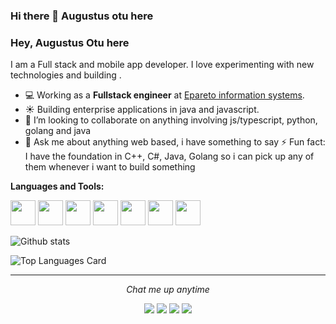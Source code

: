### Hi there 👋 Augustus otu here

### Hey, Augustus Otu here
I am a Full stack and mobile app developer. I love experimenting with new technologies and building .

- 💻 Working as a **Fullstack engineer** at [Epareto information systems](https://www.crestdatasys.com/a).
- ☀️ Building enterprise applications in java and javascript.
- 👯 I’m looking to collaborate on anything involving js/typescript, python, golang and java
- 💬 Ask me about anything web based, i have something to say
⚡ Fun fact: I have the foundation in C++, C#, Java, Golang so i can pick up any of them whenever i want to build something

**Languages and Tools:**  

<code><img height="40" src="https://raw.githubusercontent.com/shinokada/shinokada/master/assets/jupyter-notebook.png"></code>
<code><img height="40" src="https://raw.githubusercontent.com/shinokada/shinokada/master/assets/python.png"></code>
<code><img height="40" src="https://raw.githubusercontent.com/shinokada/shinokada/master/assets/rust.png"></code>
<code><img height="40" src="https://raw.githubusercontent.com/shinokada/shinokada/master/assets/javascript.png"></code>
<code><img height="40" src="https://raw.githubusercontent.com/shinokada/shinokada/master/assets/php.png"></code>
<code><img height="40" src="https://raw.githubusercontent.com/shinokada/shinokada/master/assets/visual-studio-code.png"></code>
<code><img height="40" src="https://raw.githubusercontent.com/shinokada/shinokada/master/assets/vim.png"></code> 


![Github stats](https://github-readme-stats.vercel.app/api?username=augani&theme=highcontrast&show_icons=true&count_private=true)

![Top Languages Card](https://github-readme-stats.vercel.app/api/top-langs/?username=augani&layout=compact)

<hr>
<p align="center">
  <i>Chat me up anytime</i>
<p align="center">
    <a href="https://twitter.com/augustusotu" alt="Twitter"><img src="https://github.com/imdhruv99/augani/blob/master/readme/twitter (1).png"></a>
    <a href="https://www.linkedin.com/in/augustusotu/" alt="Linkedin"><img src="https://github.com/augani/readme/blob/master/readme/linkedin (1).png"></a>
    <a href="https://www.instagram.com/iamaugustusotu" alt="Instagram"><img src="https://github.com/augani/imdhruv99/blob/master/readme/insta1.png"></a>
    <a href="https://www.facebook.com/augustusotu/" alt="Facebook"><img src="https://github.com/augani/imdhruv99/blob/master/readme/facebook (1).png"></a>
</p>
  
</p>
<!--
**Augani/Augani** is a ✨ _special_ ✨ repository because its `README.md` (this file) appears on your GitHub profile.

Here are some ideas to get you started:

- 🔭 I’m currently working on ...
- 🌱 I’m currently learning ...
- 👯 I’m looking to collaborate on ...
- 🤔 I’m looking for help with ...
- 💬 Ask me about ...
- 📫 How to reach me: ...
- 😄 Pronouns: ...
- ⚡ Fun fact: ...
-->
